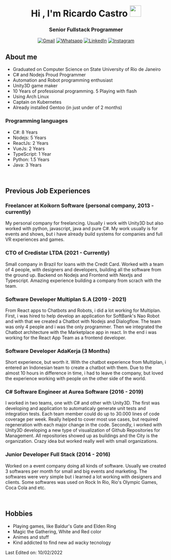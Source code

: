 <h1 align="center">Hi , I'm Ricardo Castro <img src="https://media.giphy.com/media/hvRJCLFzcasrR4ia7z/giphy.gif" width="35"></h1>
<p align="center">
  <h3 align="center">Senior Fullstack Programmer</h3>
</p>

<p align="center"> 
	<p align="center">
	<a href="mailto:ricardohcastro@hotmail.com"><img img src="https://img.shields.io/badge/gmail-%23EA4335.svg?style=plastic&logo=gmail&logoColor=white" alt="Gmail"/></a>
	<a href="https://wa.me/552107928008"><img src="https://img.shields.io/badge/whatsapp-%2325D366.svg?style=plastic&logo=whatsapp&logoColor=white" alt="Whatsapp"/></a>
	<a href="https://www.linkedin.com/in/ricardo-castro-aa74239b/"><img src="https://img.shields.io/badge/linkedin-%230A66C2.svg?style=plastic&logo=linkedin&logoColor=white" alt="LinkedIn"/></a>
	<a href="https://www.instagram.com/ricardohprc/"><img src="https://img.shields.io/badge/instagram-%23E4405F.svg?style=plastic&logo=instagram&logoColor=white" alt="Instagram"/></a>
</p>
</p>


## About me
- Graduated on Computer Science on State University of Rio de Janeiro
- C# and Nodejs Proud Programmer
- Automation and Robot programming enthusiast
- Unity3D game maker
- 10 Years of professional programming. 5 Playing with flash
- Using Arch Linux
- Captain on Kubernetes
- Already installed Gentoo (in just under of 2 months)


### Programming languages

- C#: 8 Years
- Nodejs: 5 Years
- ReactJs: 2 Years
- VueJs: 2 Years
- TypeScript: 1 Year
- Python: 1.5 Years
- Java: 3 Years

<br>

## Previous Job Experiences
### Freelancer at Koikorn Software (personal company, 2013 - currently)
  My personal company for freelancing. Usually i work with Unity3D but also worked with python, javascript, java and pure C#.
  My work usually is for events and shows, but i have already build systems for companies and full VR experiences and games.
  
### CTO of Credistar LTDA (2021 - Currently)
  Small company in Brazil for loans with the Credit Card.
  Worked with a team of 4 people, with designers and developers, building all the software from the ground up. Backend on Nodejs and Frontend with Nextjs and Typescript. Amazing experience building a company from scrach with the team.
  
### Software Developer Multiplan S.A (2019 - 2021)
  From React apps to Chatbots and Robots, i did a lot working for Multiplan. First, i was hired to help develop an application for SoftBank's Nao Robot and with that we created a Chatbot with Nodejs and Dialogflow. The team was only 4 people and i was the only programmer. Then we integrated the Chatbot architecture with the Marketplace app in react. In the end i was working for the React App Team as a frontend developer.
  
### Software Developer AdaKerja (3 Months)
  Short experience, but worth it. With the chatbot experience from Multiplan, i entered an Indonesian team to create a chatbot with them. Due to the almost 10 hours in difference in time, i had to leave the company, but loved the experience working with people on the other side of the world.
  
### C# Software Engineer at Aurea Software (2016 - 2019)
  I worked in two teams, one with C# and other with Unity3D.
  The first was developing and application to automaticaly generate unit tests and integration tests. Each team member could do up to 30.000 lines of code coverage per week. Really helped to cover most use cases, but required regeneration with each major change in the code.
  Secondly, i worked with Unity3D developing a new type of visualization of Github Repositories for Management. All repositories showed up as buildings and the City is the organization. Crazy idea but worked really well with small organizations.
  
### Junior Developer Full Stack (2014 - 2016)
  Worked on a event company doing all kinds of software. Usually we created 3 softwares per month for small and big events and marketing. The softwares were very simple but i learned a lot working with designers and clients.
  Some softwares was used on Rock In Rio, Rio's Olympic Games, Coca Cola and etc.

<br>

## Hobbies

- Playing games, like Baldur's Gate and Elden Ring
- Magic the Gathering, White and Red color
- Animes and stuff
- Kind addicted to find new ad wacky tecnology

Last Edited on: 10/02/2022
